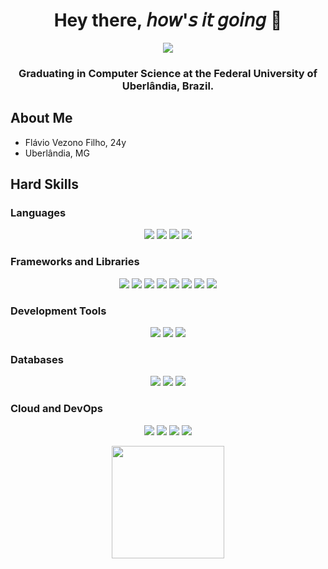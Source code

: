 <h1 align="center"><b>Hey there,</b> 𝘩𝘰𝘸'𝘴 𝘪𝘵 𝘨𝘰𝘪𝘯𝘨 👋</h1>

<div align="center">
  <img src="https://i.imgur.com/dnMvLvp.gif">
</div>

<h3 align="center">Graduating in Computer Science at the Federal University of Uberlândia, Brazil.</h3>

## About Me

- Flávio Vezono Filho, 24y
- Uberlândia, MG

<h2 align="left">Hard Skills</h2>

<h3 align="left">Languages</h3>
<p align="center">
  <img src="https://img.shields.io/badge/JavaScript-323330?style=for-the-badge&logo=javascript&logoColor=F7DF1E">
  <img src="https://img.shields.io/badge/typescript-323330?style=for-the-badge&logo=typescript&logoColor=blue">
  <img src="https://img.shields.io/badge/CSS3-1572B6?style=for-the-badge&logo=css3&logoColor=white">
  <img src="https://img.shields.io/badge/HTML5-E34F26?style=for-the-badge&logo=html5&logoColor=white">
</p>

<h3 align="left">Frameworks and Libraries</h3>
<p align="center">
  <img src="https://img.shields.io/badge/React-20232A?style=for-the-badge&logo=react&logoColor=61DAFB">
  <img src="https://img.shields.io/badge/Vue.js-35495E?style=for-the-badge&logo=vue.js&logoColor=4FC08D">
  <img src="https://img.shields.io/badge/NestJS-E0234E?style=for-the-badge&logo=nestjs&logoColor=white">
  <img src="https://img.shields.io/badge/laravel-FF2D20?style=for-the-badge&logo=laravel&logoColor=white">
  <img src="https://img.shields.io/badge/sequelize-1572B6?style=for-the-badge&logo=sequelize&logoColor=white">
  <img src="https://img.shields.io/badge/styledcomponents-DB7093?style=for-the-badge&logo=styled-components&logoColor=white">
  <img src="https://img.shields.io/badge/Jest-C21325?style=for-the-badge&logo=jest&logoColor=white">
  <img src="https://img.shields.io/badge/typeorm-001F3F?style=for-the-badge&logo=typeorm&logoColor=white">
</p>

<h3 align="left">Development Tools</h3>
<p align="center">
  <img src="https://img.shields.io/badge/VSCode-0078D4?style=for-the-badge&logo=visual%20studio%20code&logoColor=white">
  <img src="https://img.shields.io/badge/GIT-E44C30?style=for-the-badge&logo=git&logoColor=white">
  <img src="https://img.shields.io/badge/GitHub-100000?style=for-the-badge&logo=github&logoColor=white">
</p>

<h3 align="left">Databases</h3>
<p align="center">
  <img src="https://img.shields.io/badge/MongoDB-4EA94B?style=for-the-badge&logo=mongodb&logoColor=white">
  <img src="https://img.shields.io/badge/PostgreSQL-316192?style=for-the-badge&logo=postgresql&logoColor=white">
  <img src="https://img.shields.io/badge/SQL%20Server-CC2927?style=for-the-badge&logo=microsoft-sql-server&logoColor=white">
</p>

<h3 align="left">Cloud and DevOps</h3>
<p align="center">
  <img src="https://img.shields.io/badge/docker-1572B6?style=for-the-badge&logo=docker&logoColor=white">
  <img src="https://img.shields.io/badge/AWS%20Lambda-FF9900?style=for-the-badge&logo=aws-lambda&logoColor=white">
  <img src="https://img.shields.io/badge/Amazon%20EC2-FF9900?style=for-the-badge&logo=amazon-ec2&logoColor=white">
  <img src="https://img.shields.io/badge/Amazon%20S3-569A31?style=for-the-badge&logo=amazon-s3&logoColor=white">
</p>

<div align="center">
  <a href="https://github.com/flaviozno">
  <img height="180em" src="https://github-readme-stats.vercel.app/api/top-langs/?username=flaviozno&layout=compact&langs_count=7&theme=dracula"/>
</div>
